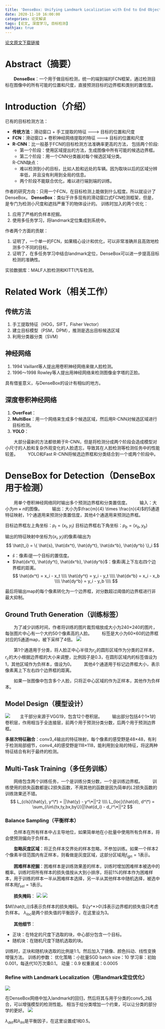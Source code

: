 ```yaml
---
title: 'DenseBox: Unifying Landmark Localization with End to End Object Detection'
date: 2020-11-10 16:00:00
categories: 论文解读
tags: [论文, 深度学习, 目标检测]
mathjax: true
---
```


[论文原文下载链接](https://cdn.jsdelivr.net/gh/stxw/stxw.github.io/documnets/papers/densebox.pdf)

# Abstract（摘要）
&emsp;&emsp;**DenseBox**：一个用于做目标检测，统一的端到端的FCN框架，通过检测目标在图像中的所有可能的位置和尺度，直接预测目标的边界框和类别的置信度。

# Introduction（介绍）
已有的目标检测方法：
* **传统方法**：滑动窗口 + 手工提取的特征  --->  目标的位置和尺度
* **FCN**：滑动窗口 + 卷积神经网络提取的特征  --->  目标的位置和尺度
* **R-CNN**：比一般基于FCN的目标检测方法准确率更高的方法，
	包括两个阶段:
	- 第一个阶段：使用区域提出的方法，生成图像中所有可能的候选边界框。
	- 第二个阶段：用一个CNN分类器对每个候选区域分类。</ul>R-CNN缺点：<ul>
	- 难以检测到小的目标，比如人脸和远处的车辆。因为取块以后的区域分辨率低，并且没有利用到全局的信息。
	- 两个阶段不能联合优化，难以进行端到端的训练。

作者的研究方向：只用一个FCN，在目标检测上能做到什么程度。所以就设计了DenseBox。
**DenseBox**：类似于许多现有的滑动窗口式FCN检测框架，但是，是专门为检测小尺度和遮挡严重下的物体设计的。
训练时加入的两个优化：
1. 应用了严格的负样本挖掘。
2. 使用多任务学习，将landmark定位集成到系统中。

作者两个方面的贡献：
1. 证明了，一个单一的FCN，如果精心设计和优化，可以非常准确并且高效地检测多个不同的目标。
2. 证明了，在多任务学习中结合landmark定位，DenseBox可以进一步提高目标检测的准确性。

实验数据库：MALF人脸检测和KITTI汽车检测。

# Related Work（相关工作）
## 传统方法
1. 手工提取特征（HOG，SIFT，Fisher Vector）
2. 建立目标模型（PSM，DPM），推测是选出目标候选区域
3. 利用分类器分类（SVM）

## 神经网络
1. 1994 Vaillant等人提出用卷积神经网络来做人脸检测。
2. 1996～1998 Rowley等人提出用神经网络来检测图像金字塔的正脸。

具有借鉴意义，与DenseBox的设计有相似的地方。

## 深度卷积神经网络
1. **OverFeat**：
2. **MultiBox**：用一个网络来生成多个候选区域，然后用R-CNN对候选区域进行目标检测。
3. **YOLO**：

&emsp;&emsp;大部分最新的方法都依赖于R-CNN，但是将检测分成两个阶段会造成模型对小尺寸的人脸和复杂外观变化的人脸遗忘，导致其在人脸检测等检测任务中的性能较差。
&emsp;&emsp;YOLO和Fast R-CNN将候选边界框和分类结合到一个或两个阶段中。

# DenseBox for Detection（DenseBox用于检测）
&emsp;&emsp;用单个卷积神经网络同时输出多个预测边界框和分类置信度。
&emsp;&emsp;输入：大小为$m \times n$的图像。
&emsp;&emsp;输出：大小为$\frac{m}{4} \times \frac{n}{4}$的5通道特征映射，1个通道用来预测分类置信度，其他4个通道用来预测边界框。

目标边界框左上角坐标：$p_t = (x_t, y_t)$
目标边界框右下角坐标：$p_b = (x_b, y_b)$

输出的特征映射中坐标为$(x_i, y_i)$的像素i输出为
$$
\hat{t_i} = \{ \hat{s}, \hat{dx^t}, \hat{dy^t}, \hat{dx^b}, \hat{dy^b} \}_i
$$

* $\hat{s}$：像素i是一个目标的置信度。
* $\hat{dx^t}, \hat{dy^t}, \hat{dx^b}, \hat{dy^b}$：像素i离上下左右四个边界框的距离。
$$
\hat{dx^t} = x_i - x_t \\\\
\hat{dy^t} = y_i - y_t \\\\
\hat{dx^b} = x_i - x_b \\\\
\hat{dy^b} = y_i - y_b \\\\
$$

最后将输出map的每个像素转化为一个边界框，对分数超过阈值的边界框进行非最大抑制。

## Ground Truth Generation（训练标签）
&emsp;&emsp;为了减少训练时间，作者将训练的图片裁剪缩放成大小为240×240的图片，每张图片中心有一个大约50个像素高的人脸。
&emsp;&emsp;标签是大小为60×60的边界框对应的5通道map，被下采样了4倍。
![](/images/paper/dense_box/fig_2.png)

&emsp;&emsp;第1个通道用于分类，将人脸正中心半径为$r_c$的圆形区域作为分类的正样本，$r_c$的大小根据边界框的大小来调整，比例因子是0.3，在圆形区域内的标签值设为1，其他区域作为负样本，值设为0。
&emsp;&emsp;其他4个通道用于标记边界框大小，表示像素离上下左右四个边界框的距离。

&emsp;&emsp;如果一张图像中包含多个人脸，只将正中心区域的作为正样本，其他作为负样本。

## Model Design（模型设计）
![](/images/paper/dense_box/fig_3.png)
&emsp;&emsp;主干部分来源于VGG19，包含12个卷积层。
&emsp;&emsp;输出部分包括4个1×1的卷积层，作用相当于全连接层，前两个用于预测分类分数，后两个用于预测边界框。

**多层次特征融合**：conv3_4输出的特征映射，每个像素的感受野是48×48，有利于检测局部细节，conv4_4的感受野是118×118，能利用到全局的特征，将这两种特征结合有利于最终的检测。

## Multi-Task Training（多任务训练）
&emsp;&emsp;网络包含两个训练任务，一个是训练分类分数，一个是训练边界框。
&emsp;&emsp;训练使用的损失函数都是$L2$损失函数，不用其他的函数是因为简单的$L2$损失函数的训练效果还不错。
$$
L_{cls}(\hat{y}, y^\*) = ||\hat{y} - y^\*||^2 \\\\
L_{loc}(\hat{d}, d^\*) = \sum_{i\in\{tx,ty,bx,by\}}||\hat{d_i} - d_i^\*||^2
$$

### Balance Sampling（平衡样本）
&emsp;&emsp;负样本在所有样本中占主导地位，如果简单地在小批量中使用所有负样本，将会使预测偏向于负样本。

&emsp;&emsp;**忽略灰度区域**：将正负样本交界处的样本忽略，不参加训练。如果一个样本2个像素半径范围内有正样本，则看做是灰度区域，这部分区域用$f_{ign} = 1$表示。

&emsp;&emsp;**困难样本挖掘**：困难样本是训练效果差的样本，训练时增加困难样本被选中的概率。训练时将所有样本的损失值按从大到小排序，将前1%的样本作为困难样本，用于训练的样本一半从困难样本选择，另一半从其他样本中随机选择，被选中样本用$f_{sel} = 1$表示。

&emsp;&emsp;**损失掩码**：
![](/images/paper/dense_box/eq_3.png)
![](/images/paper/dense_box/eq_4.png)

$M(\hat{t_i})$表示负样本的损失掩码。
$\[y^*>0\]$表示边界框的损失值只考虑负样本。
$\lambda_{loc}$是两个损失值的平衡因子，在这里设为3。

&emsp;&emsp;**其他细节**：
* 正块：在特定的尺度下选取的块，中心部分包含一个目标。
* 随机块：在随机尺度下随机选取的块。

训练时，正块和随机块选取的比例是1:1。然后加入了镜像、颜色抖动、线性变换增强方法。
训练的参数：
优化策略：小批量SGD
batch size：10
学习率：初始0.001，每迭代10万次乘0.1。
动量：0.9
权重衰减：0.0005

###  Refine with Landmark Localization（用landmark定位优化）
![](/images/paper/dense_box/fig_4.png)

在DenseBox网络中加入landmark的回归，然后将其与用于分类的conv5_2结合，可以增强模型的检测性能。
相当于给分类增加一个约束，可以让分类的部分学的更好。
![](/images/paper/dense_box/eq_5.png)

$\lambda_{det}$和$\lambda_{lm}$是平衡因子，在这里设置成1和0.5。

